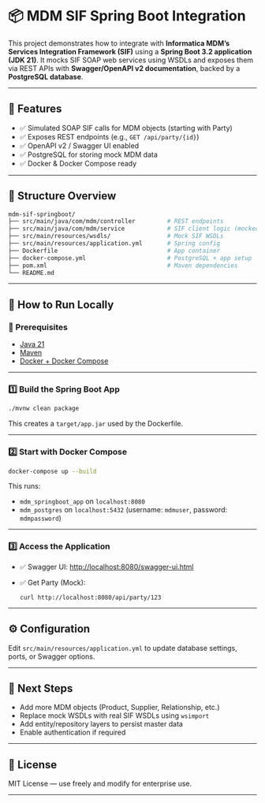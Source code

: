 
# 📦 MDM SIF Spring Boot Integration

This project demonstrates how to integrate with **Informatica MDM’s Services Integration Framework (SIF)** using a **Spring Boot 3.2 application (JDK 21)**. It mocks SIF SOAP web services using WSDLs and exposes them via REST APIs with **Swagger/OpenAPI v2 documentation**, backed by a **PostgreSQL database**.

---

## 🧩 Features

- ✅ Simulated SOAP SIF calls for MDM objects (starting with Party)
- ✅ Exposes REST endpoints (e.g., `GET /api/party/{id}`)
- ✅ OpenAPI v2 / Swagger UI enabled
- ✅ PostgreSQL for storing mock MDM data
- ✅ Docker & Docker Compose ready

---

## 📂 Structure Overview

```bash
mdm-sif-springboot/
├── src/main/java/com/mdm/controller         # REST endpoints
├── src/main/java/com/mdm/service            # SIF client logic (mocked)
├── src/main/resources/wsdls/                # Mock SIF WSDLs
├── src/main/resources/application.yml       # Spring config
├── Dockerfile                               # App container
├── docker-compose.yml                       # PostgreSQL + app setup
├── pom.xml                                  # Maven dependencies
└── README.md
```

---

## 🚀 How to Run Locally

### 🧱 Prerequisites

- [Java 21](https://jdk.java.net/21/)
- [Maven](https://maven.apache.org/download.cgi)
- [Docker + Docker Compose](https://docs.docker.com/compose/install/)

---

### 1️⃣ Build the Spring Boot App

```bash
./mvnw clean package
````

This creates a `target/app.jar` used by the Dockerfile.

---

### 2️⃣ Start with Docker Compose

```bash
docker-compose up --build
```

This runs:

* `mdm_springboot_app` on `localhost:8080`
* `mdm_postgres` on `localhost:5432` (username: `mdmuser`, password: `mdmpassword`)

---

### 3️⃣ Access the Application

* ✅ Swagger UI: [http://localhost:8080/swagger-ui.html](http://localhost:8080/swagger-ui.html)
* ✅ Get Party (Mock):

  ```
  curl http://localhost:8080/api/party/123
  ```

---

## ⚙️ Configuration

Edit `src/main/resources/application.yml` to update database settings, ports, or Swagger options.

---

## 📌 Next Steps

* Add more MDM objects (Product, Supplier, Relationship, etc.)
* Replace mock WSDLs with real SIF WSDLs using `wsimport`
* Add entity/repository layers to persist master data
* Enable authentication if required

---

## 📜 License

MIT License — use freely and modify for enterprise use.


---
